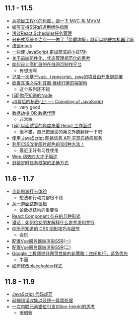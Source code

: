## 11.1 - 11.5
* [从项目工程化的角度，谈一下 MVC 与 MVVM](https://mp.weixin.qq.com/s/uKu5duM81HDJlHqOaJCsBg)
* [编写支持SSR的通用组件指南](https://mp.weixin.qq.com/s?__biz=MzU0OTExNzYwNg==&mid=2247484455&idx=1&sn=62adb724769dabe449e43ec68fc37778&chksm=fbb58feeccc206f86985e615908495aad63d9315927589ab528995154d6d61a5d1c9a0bbf6eb&token=781711217&lang=zh_CN&rd2werd=1#wechat_redirect)
* [浅谈React Scheduler任务管理](https://zhuanlan.zhihu.com/p/48254036)
* [分布式系统关注点——做了「负载均衡」就可以随便加机器了吗](https://mp.weixin.qq.com/s/IUamaTBWGqjrn3uD90C6uw)
* [浅谈mock](https://juejin.im/post/5bd82d796fb9a05d25682a66)
* [一些使 JavaScript 更加简洁的小技巧h](http://www.css88.com/archives/9868)
* [关于前端组件化、状态管理规范化的思考](https://juejin.im/post/5bd9ab2b6fb9a0222458be02)
* [如何设计高扩展的在线网页制作平台](https://juejin.im/post/5bd83daee51d4524b50d23b5)
  * 有想法啊
* [记录一次基于vue、typescript、pwa的项目由开发到部署](https://juejin.im/post/5ba3d205e51d450e8477af33)
* [欲善其事必先利其器 继续打磨前端架构](https://juejin.im/post/5bcf69105188255c69784280)
  * 这个系列还不错
* [[译]你不知道的Node](https://houxingyi.github.io/2018/10/20/2018-10-10-you-dont-know-Node/)
* [JS背后的秘密(上) --- Compling of JavaScript](https://mp.weixin.qq.com/s/Uvj99Oopg46NxOiCH4E1HA)
  * very good
* [数据劫持 OR 数据代理](https://mp.weixin.qq.com/s/SPoxin9LYJ4Bp0goliEaUw)
  * 非常棒
* [[译] 以面试官的角度来看 React 工作面试](https://juejin.im/post/5bca74cfe51d450e9163351b)
  * 很不错，自己把里面的英文外链翻译一下吧
* [使用 JavaScript 网络信息 API 实现自适应服务](https://github.com/xitu/gold-miner/blob/master/TODO1/adaptive-serving-using-javascript-and-the-network-information-api.md)
* [利用CSS改变图片颜色的100种方法！](https://mp.weixin.qq.com/s/_8vpfui02sW7DFG-1TXnsw)
  * 最近正好有习性使用
* [Web 动效四大才子简述](https://juejin.im/post/5bc58bd9e51d450e721108a4)
* [封装定时任务框架的正确方式](https://juejin.im/post/5bc5bee9f265da0af1616ba1)

## 11.6 - 11.7
* [全新旅游打卡体验](http://pjhubs.com/2018/11/04/PFollow开源/)
  * 想法和行动力都很不错
* [从一道面试题谈起](https://mp.weixin.qq.com/s/va_23rCJhnr2LA9ILncNeg)
  * 论数据结构的重要性
* [React Component 存在的几种形式](https://w3ctrain.com/2018/11/05/react-component-types/)
* [漫话：如何给女朋友解释什么是并发和并行](https://mp.weixin.qq.com/s/dfAKnpeLKPymULL7vRSYUA)
* [你所不知道的 CSS 阴影技巧与细节](http://www.cnblogs.com/coco1s/p/9913885.html)
  * 会玩
* [配置Vue服务器端渲染SSR(一)](https://juejin.im/post/5bd72cd4f265da0a857ac326)
* [配置Vue服务器端渲染SSR(二)](https://juejin.im/post/5bdf0c7ce51d454b89324b1c)
* [Google 工程师提升网页性能的新策略：空闲执行，紧急优先](https://juejin.im/post/5bdec712e51d4505525b0fba)
  * 牛逼
* [如何修改placeholder样式](http://spaceblog.cn/post/placeholder)

## 11.8 - 11.9
* [JavaScript 代码规范](https://github.com/BingKui/javascript-zh)
* [前端错误收集以及统一异常处理](https://juejin.im/post/5be2b0f6e51d4523161b92f0)
* [一次内联元素错位引发对line-height的思考](https://juejin.im/post/5be3a54ee51d4569f24c7624)
  * 很细致
